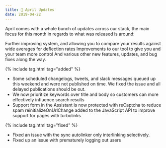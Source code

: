 ```yaml
---
title: 🚀 April Updates
date: 2019-04-22
---
```


April comes with a whole bunch of updates across our stack, the main focus for this month in regards to what was released is around:

Further improving system, and allowing you to compare your results against wide averages for deflection rates
Improvements to our tool to give you and your team more control
And various other new features, updates, and bug fixes along the way.

{% include tag.html tag="added" %}
- Some scheduled changelogs, tweets, and slack messages queued up this weekend and were not published on time. We fixed the issue and all delayed publications should be out.
- We now prioritize keywords over title and body so customers can more effectively influence search results
- Support form in the Assistant is now protected with reCaptcha to reduce spam reinitializeOnUrlChange added to the JavaScript API to improve support for pages with turbolinks

{% include tag.html tag="fixed" %}
- Fixed an issue with the sync autolinker only interlinking selectively.
- Fixed up an issue with prematurely logging out users

